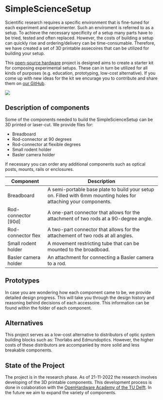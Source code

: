 # SimpleScienceSetup
Scientific research requires a specific environment that is fine-tuned for each experiment and experimenter. Such an enviroment is referred to as a setup. To achieve the necessary specificity of a setup many parts have to be tried, tested and often replaced. However, the costs of building a setup can quickly rise and ordering/delivery can be time-consumable. Therefore, we have created a set of 3D printable assecoires that can be utilized for building your setup.

This [open-source hardware](https://hackmd.io/k3uEA4e_SAG1fw5R7pmGMQ) project is designed aims to create a starter kit for composing experimental setups. These can in turn be utilized for all kinds of purposes (e.g. education, prototyping, low-cost alternative). If you come up with new ideas for the kit we encurage you to contribute and share them on [our GitHub](https://github.com/open-make).

![](https://i.imgur.com/uAZ2f7P.jpg)

## Description of components
Some of the components needed to build the SimpleScienceSetup can be 3D printed or laser-cut. We provide files for:
* Breadboard
* Rod-connector at 90 degrees
* Rod-connector at flexible degrees
* Small rodent holder
* Basler camera holder

If necessary you can order any additional components such as optical posts, mounts, rails or enclosures. 

|Component|Description|
|--------|--------|
|Breadboard| A semi-portable base plate to build your setup on. Filled with 6mm mounting holes for attaching your components.|
|Rod-connector [90d]| A one-part connector that allows for the attachment of two rods at a 90-degree angle.|
|Rod-connector flex| A two-part connector that allows for the attachement of two rods at all angles.|
|Small rodent holder| A movement restricting tube that can be mounted to the broadboad.
|Basler camera holder | An attachment for connecting a Basler camera to a rod.|

## Prototypes
In case you are wondering how each component came to be, we provide detailed design progress. This will take you through the design history and reasoning behind decisions of each accessoire. This information can be found within the folder of each component.

## Alternatives
This project serves as a low-cost alternative to distributors of optic system building blocks such as: Thorlabs and Edmundoptics. However, the higher costs of these distributors are accompanied by more solid and less breakable components. 

## State of the Project
The project is in the research phase. As of 21-11-2022 the research involves developing of the 3D printable components. This development process is done in colaboration with the [OpenHardware Academy of the TU Delft](https://www.openhardware.academy/01_Welcome.html). In the future we aim to expand the variety of components. 
